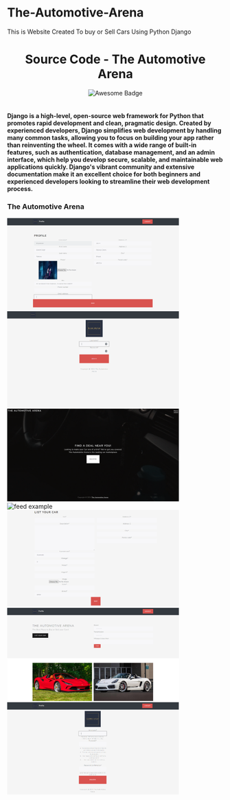 # The-Automotive-Arena
This is Website Created To buy or Sell Cars Using Python Django

<h1 align="center">Source Code - The Automotive Arena</h1>
<div align="center">
<img src="https://cdn.rawgit.com/sindresorhus/awesome/d7305f38d29fed78fa85652e3a63e154dd8e8829/media/badge.svg" alt="Awesome Badge"/>
</div>

<br>

#### Django is a high-level, open-source web framework for Python that promotes rapid development and clean, pragmatic design. Created by experienced developers, Django simplifies web development by handling many common tasks, allowing you to focus on building your app rather than reinventing the wheel. It comes with a wide range of built-in features, such as authentication, database management, and an admin interface, which help you develop secure, scalable, and maintainable web applications quickly. Django's vibrant community and extensive documentation make it an excellent choice for both beginners and experienced developers looking to streamline their web development process.

### The Automotive Arena
<div>
<img src="https://github.com/EkanshRathore/The-Automotive-Arena/blob/main/Preview/profile.png" alt="feed example" width="400">
<img src="https://github.com/EkanshRathore/The-Automotive-Arena/blob/main/Preview/login.png" alt="feed example" width="400">
<img src="https://github.com/EkanshRathore/The-Automotive-Arena/blob/main/Preview/landing%20page.png" alt="feed example" width="400">
<img src="https://github.com/EkanshRathore/The-Automotive-Arena/blob/main/Preview/listing%20cards.png)" alt="feed example" width="400">
<img src="https://github.com/EkanshRathore/The-Automotive-Arena/blob/main/Preview/listing.png" alt="feed example" width="400">
<img src="https://github.com/EkanshRathore/The-Automotive-Arena/blob/main/Preview/homepage.png" alt="feed example" width="400">
<img src="https://github.com/EkanshRathore/The-Automotive-Arena/blob/main/Preview/register.png" alt="feed example" width="400">
</div>
</p>
